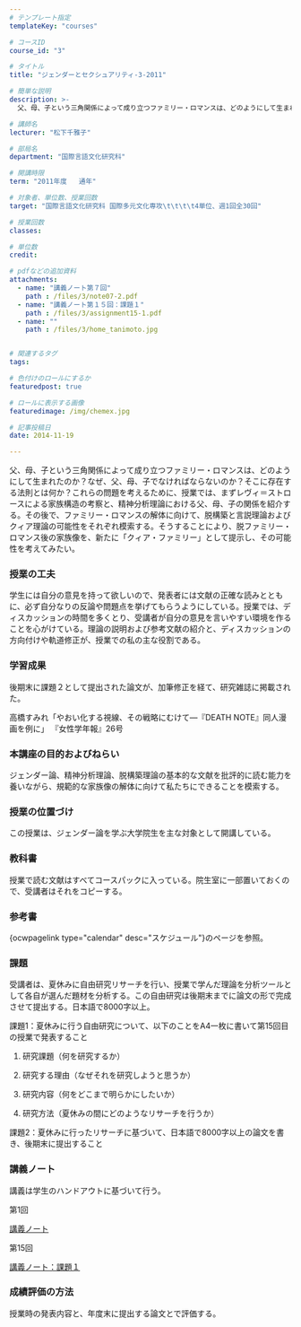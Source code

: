 ```yaml
---
# テンプレート指定
templateKey: "courses"

# コースID
course_id: "3"

# タイトル
title: "ジェンダーとセクシュアリティ-3-2011"

# 簡単な説明
description: >-
  父、母、子という三角関係によって成り立つファミリー・ロマンスは、どのようにして生まれたのか？なぜ、父、母、子でなければならないのか？そこに存在する法則とは何か？これらの問題を考えるために、授業では、ま...

# 講師名
lecturer: "松下千雅子"

# 部局名
department: "国際言語文化研究科"

# 開講時限
term: "2011年度	通年"

# 対象者、単位数、授業回数
target: "国際言語文化研究科 国際多元文化専攻\t\t\t\t4単位、週1回全30回"

# 授業回数
classes: 

# 単位数
credit: 

# pdfなどの追加資料
attachments: 
  - name: "講義ノート第７回" 
    path : /files/3/note07-2.pdf
  - name: "講義ノート第１５回：課題１" 
    path : /files/3/assignment15-1.pdf
  - name: "" 
    path : /files/3/home_tanimoto.jpg


# 関連するタグ
tags:

# 色付けのロールにするか
featuredpost: true

# ロールに表示する画像
featuredimage: /img/chemex.jpg

# 記事投稿日
date: 2014-11-19

---
```

父、母、子という三角関係によって成り立つファミリー・ロマンスは、どのようにして生まれたのか？なぜ、父、母、子でなければならないのか？そこに存在する法則とは何か？これらの問題を考えるために、授業では、まずレヴィ＝ストロースによる家族構造の考察と、精神分析理論における父、母、子の関係を紹介する。その後で、ファミリー・ロマンスの解体に向けて、脱構築と言説理論およびクィア理論の可能性をそれぞれ模索する。そうすることにより、脱ファミリー・ロマンス後の家族像を、新たに「クィア・ファミリー」として提示し、その可能性を考えてみたい。
### 授業の工夫

学生には自分の意見を持って欲しいので、発表者には文献の正確な読みとともに、必ず自分なりの反論や問題点を挙げてもらうようにしている。授業では、ディスカッションの時間を多くとり、受講者が自分の意見を言いやすい環境を作ることを心がけている。理論の説明および参考文献の紹介と、ディスカッションの方向付けや軌道修正が、授業での私の主な役割である。

### 学習成果

後期末に課題２として提出された論文が、加筆修正を経て、研究雑誌に掲載された。

高橋すみれ「やおい化する視線、その戦略にむけて—『DEATH NOTE』同人漫画を例に」 『女性学年報』26号

### 本講座の目的およびねらい

ジェンダー論、精神分析理論、脱構築理論の基本的な文献を批評的に読む能力を養いながら、規範的な家族像の解体に向けて私たちにできることを模索する。

### 授業の位置づけ

この授業は、ジェンダー論を学ぶ大学院生を主な対象として開講している。

### 教科書

授業で読む文献はすべてコースパックに入っている。院生室に一部置いておくので、受講者はそれをコピーする。

### 参考書

{ocwpagelink type="calendar" desc="スケジュール"}のページを参照。

### 課題

受講者は、夏休みに自由研究リサーチを行い、授業で学んだ理論を分析ツールとして各自が選んだ題材を分析する。この自由研究は後期末までに論文の形で完成させて提出する。日本語で8000字以上。

課題1：夏休みに行う自由研究について、以下のことをA4一枚に書いて第15回目の授業で発表すること

1. 研究課題（何を研究するか）

2. 研究する理由（なぜそれを研究しようと思うか）

3. 研究内容（何をどこまで明らかにしたいか）

4. 研究方法（夏休みの間にどのようなリサーチを行うか）

課題2：夏休みに行ったリサーチに基づいて、日本語で8000字以上の論文を書き、後期末に提出すること

### 講義ノート

講義は学生のハンドアウトに基づいて行う。

第1回


[講義ノート](/files/3/note07-2.pdf) 

第15回 


[講義ノート：課題１](/files/3/assignment15-1.pdf) 

### 成績評価の方法

授業時の発表内容と、年度末に提出する論文とで評価する。
